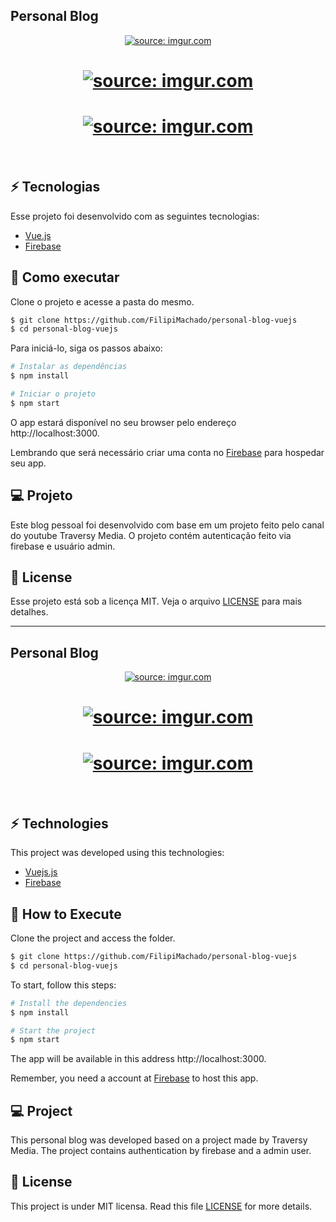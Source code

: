 <h2>Personal Blog</h2>

<p align="center">
  <a href="https://imgur.com/dyAws5H"><img src="https://imgur.com/dyAws5H.png" title="source: imgur.com" /></a>
</p>
<h1 align="center">
    <a href="https://imgur.com/44PaBH4"><img src="https://imgur.com/44PaBH4.png" title="source: imgur.com" /></a>
</h1>

<h1 align="center">
    <a href="https://imgur.com/Gnz3b89"><img src="https://imgur.com/Gnz3b89.png" title="source: imgur.com" /></a>
</h1>

<br>

## ⚡ Tecnologias

Esse projeto foi desenvolvido com as seguintes tecnologias:

- [Vue.js](https://vuejs.org/)
- [Firebase](https://firebase.google.com/)

## 🚀 Como executar

Clone o projeto e acesse a pasta do mesmo.

```bash
$ git clone https://github.com/FilipiMachado/personal-blog-vuejs
$ cd personal-blog-vuejs
```

Para iniciá-lo, siga os passos abaixo:
```bash
# Instalar as dependências
$ npm install

# Iniciar o projeto
$ npm start
```
O app estará disponível no seu browser pelo endereço http://localhost:3000.

Lembrando que será necessário criar uma conta no [Firebase](https://firebase.google.com/) para hospedar seu app.

## 💻 Projeto

Este blog pessoal foi desenvolvido com base em um projeto feito pelo canal do youtube Traversy Media. 
O projeto contém autenticação feito via firebase e usuário admin.

## 📝 License

Esse projeto está sob a licença MIT. Veja o arquivo [LICENSE](LICENSE.md) para mais detalhes.

<hr>

<h2>Personal Blog</h2>

<p align="center">
  <a href="https://imgur.com/dyAws5H"><img src="https://imgur.com/dyAws5H.png" title="source: imgur.com" /></a>
</p>
<h1 align="center">
    <a href="https://imgur.com/44PaBH4"><img src="https://imgur.com/44PaBH4.png" title="source: imgur.com" /></a>
</h1>

<h1 align="center">
    <a href="https://imgur.com/Gnz3b89"><img src="https://imgur.com/Gnz3b89.png" title="source: imgur.com" /></a>
</h1>

<br>

## ⚡ Technologies

This project was developed using this technologies:

- [Vuejs.js](https://vuejs.org/)
- [Firebase](https://firebase.google.com/)

## 🚀 How to Execute

Clone the project and access the folder.

```bash
$ git clone https://github.com/FilipiMachado/personal-blog-vuejs
$ cd personal-blog-vuejs
```

To start, follow this steps:
```bash
# Install the dependencies
$ npm install

# Start the project
$ npm start
```
The app will be available in this address http://localhost:3000.

Remember, you need a account at [Firebase](https://firebase.google.com/) to host this app.

## 💻 Project

This personal blog was developed based on a project made by Traversy Media.
The project contains authentication by firebase and a admin user.
                                                                                                      
## 📝 License

This project is under MIT licensa. Read this file [LICENSE](LICENSE.md) for more details.
